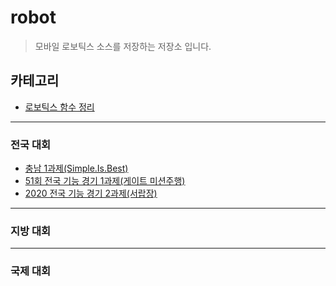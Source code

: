 # robot
> 모바일 로보틱스 소스를 저장하는 저장소 입니다.

## 카테고리
* [로보틱스 함수 정리](https://www.notion.so/MobileRobot-Docs-1a2756dfdc994f8e93b210ca9a3126d8)
***
### 전국 대회
* [충남 1과제(Simple.Is.Best)](https://github.com/BOSOEK/robot/tree/main/%EC%B6%A9%EB%82%A8_1%EA%B3%BC%EC%A0%9C(Simple.Is.Best))
* [51회 전국 기능 경기 1과제(게이트 미션주행)](https://github.com/BOSOEK/robot/tree/main/51%ED%9A%8C%20%EC%A0%84%EA%B5%AD%20%EA%B8%B0%EB%8A%A5%20%EA%B2%BD%EA%B8%B0/1%EA%B3%BC%EC%A0%9C(%EA%B2%8C%EC%9D%B4%ED%8A%B8%20%EB%AF%B8%EC%85%98%EC%A3%BC%ED%96%89))
* [2020 전국 기능 경기 2과제(서랍장)](https://github.com/BOSOEK/robot/blob/main/2020%EC%A0%84%EA%B5%AD%20%EA%B8%B0%EB%8A%A5%20%EA%B2%BD%EA%B8%B0%20%EA%B3%BC%EC%A0%9C/2%EA%B3%BC%EC%A0%9C_%EC%84%9C%EB%9E%8D%EC%9E%A5/README.md)
***
### 지방 대회
***
### 국제 대회
